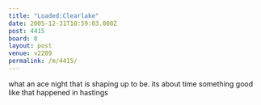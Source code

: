 ```yaml
---
title: "Loaded:Clearlake"
date: 2005-12-31T10:59:03.000Z
post: 4415
board: 8
layout: post
venue: v2289
permalink: /m/4415/
---
```

what an ace night that is shaping up to be. its about time something good like that happened in hastings
